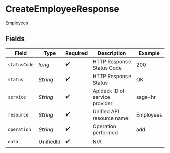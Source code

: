 # CreateEmployeeResponse

Employees


## Fields

| Field                                             | Type                                              | Required                                          | Description                                       | Example                                           |
| ------------------------------------------------- | ------------------------------------------------- | ------------------------------------------------- | ------------------------------------------------- | ------------------------------------------------- |
| `statusCode`                                      | *long*                                            | :heavy_check_mark:                                | HTTP Response Status Code                         | 200                                               |
| `status`                                          | *String*                                          | :heavy_check_mark:                                | HTTP Response Status                              | OK                                                |
| `service`                                         | *String*                                          | :heavy_check_mark:                                | Apideck ID of service provider                    | sage-hr                                           |
| `resource`                                        | *String*                                          | :heavy_check_mark:                                | Unified API resource name                         | Employees                                         |
| `operation`                                       | *String*                                          | :heavy_check_mark:                                | Operation performed                               | add                                               |
| `data`                                            | [UnifiedId](../../models/components/UnifiedId.md) | :heavy_check_mark:                                | N/A                                               |                                                   |